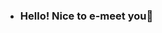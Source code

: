 - ### Hello! Nice to e-meet you👋
<!--
**tdtnghi/tdtnghi** is a ✨ _special_ ✨ repository because its `README.md` (this file) appears on your GitHub profile.
![Uploading Pixxel Art.jpeg…]()
